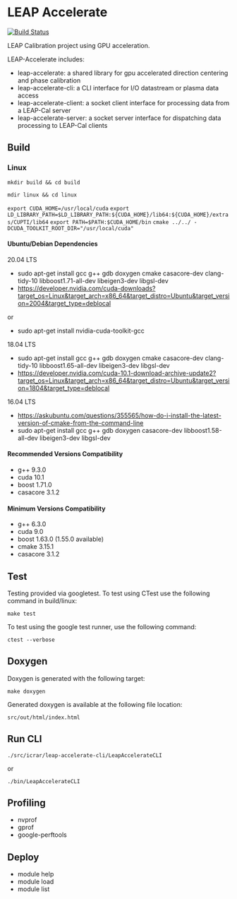 # LEAP Accelerate

[![Build Status](https://travis-ci.com/ICRAR/leap-accelerate.svg?token=1YzqBsytWggkjwq3sjZP&branch=master)](https://travis-ci.com/ICRAR/leap-accelerate)

LEAP Calibration project using GPU acceleration.

LEAP-Accelerate includes:

* leap-accelerate: a shared library for gpu accelerated direction centering and phase calibration
* leap-accelerate-cli: a CLI interface for I/O datastream or plasma data access 
* leap-accelerate-client: a socket client interface for processing data from a LEAP-Cal server
* leap-accelerate-server: a socket server interface for dispatching data processing to LEAP-Cal clients

## Build

### Linux

`mkdir build && cd build`

`mdir linux && cd linux`

`export CUDA_HOME=/usr/local/cuda`
`export LD_LIBRARY_PATH=$LD_LIBRARY_PATH:${CUDA_HOME}/lib64:${CUDA_HOME}/extras/CUPTI/lib64`
`export PATH=$PATH:$CUDA_HOME/bin`
`cmake ../../ -DCUDA_TOOLKIT_ROOT_DIR="/usr/local/cuda"`

#### Ubuntu/Debian Dependencies

20.04 LTS

* sudo apt-get install gcc g++ gdb doxygen cmake casacore-dev clang-tidy-10 libboost1.71-all-dev libeigen3-dev libgsl-dev
* https://developer.nvidia.com/cuda-downloads?target_os=Linux&target_arch=x86_64&target_distro=Ubuntu&target_version=2004&target_type=deblocal

or

* sudo apt-get install nvidia-cuda-toolkit-gcc

18.04 LTS

* sudo apt-get install gcc g++ gdb doxygen cmake casacore-dev clang-tidy-10 libboost1.65-all-dev libeigen3-dev libgsl-dev
* https://developer.nvidia.com/cuda-10.1-download-archive-update2?target_os=Linux&target_arch=x86_64&target_distro=Ubuntu&target_version=1804&target_type=deblocal

16.04 LTS

* https://askubuntu.com/questions/355565/how-do-i-install-the-latest-version-of-cmake-from-the-command-line
* sudo apt-get install gcc g++ gdb doxygen casacore-dev libboost1.58-all-dev libeigen3-dev libgsl-dev

#### Recommended Versions Compatibility

* g++ 9.3.0
* cuda 10.1
* boost 1.71.0
* casacore 3.1.2

#### Minimum Versions Compatibility

* g++ 6.3.0
* cuda 9.0
* boost 1.63.0 (1.55.0 available)
* cmake 3.15.1
* casacore 3.1.2

## Test

Testing provided via googletest. To test using CTest use the following command in build/linux:

`make test`

To test using the google test runner, use the following command:

`ctest --verbose`

## Doxygen

Doxygen is generated with the following target:

`make doxygen`

Generated doxygen is available at the following file location:

`src/out/html/index.html`

## Run CLI

`./src/icrar/leap-accelerate-cli/LeapAccelerateCLI`

or

`./bin/LeapAccelerateCLI`

## Profiling

* nvprof
* gprof
* google-perftools

## Deploy

* module help
* module load
* module list
